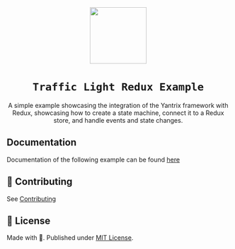<div align="center">
  <img width="128" src="https://github.com/tfcp68/yantrix/blob/main/docs/public/logo.png?raw=true" />
  <h1><code>Traffic Light Redux Example</code></h1>
  <p>A simple example showcasing the integration of the Yantrix framework with Redux, showcasing how to create a state machine, connect it to a Redux store, and handle events and state changes.</p>
</div>

## Documentation

Documentation of the following example can be found [here](https://tfcp68.github.io/yantrix/examples/100_redux.html)

## 🌱 Contributing

See [Contributing](https://tfcp68.github.io/yantrix/contributing/)

## 📜 License

Made with 💜. Published under [MIT License](./LICENSE).
